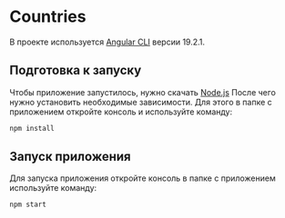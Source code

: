 # Countries

В проекте используется [Angular CLI](https://github.com/angular/angular-cli) версии 19.2.1.

## Подготовка к запуску

Чтобы приложение запустилось, нужно скачать [Node.js](https://nodejs.org/en/download/)
После чего нужно установить необходимые зависимости. Для этого в папке с приложением откройте консоль и используйте команду:
```bash
npm install
```

## Запуск приложения

Для запуска приложения откройте консоль в папке с приложением используйте команду:

```bash
npm start
```

